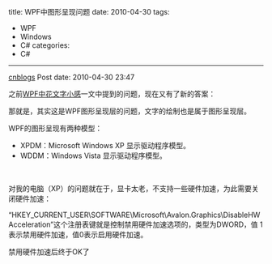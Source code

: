 title: WPF中图形呈现问题
date: 2010-04-30
tags:
  - WPF
  - Windows
  - C#
categories:
  - C#
---

[cnblogs](http://www.cnblogs.com/pcy0/archive/2010/04/30/WPF_IMG_P1.html) Post date: 2010-04-30 23:47

之前[WPF中花文字小感](http://www.cnblogs.com/pcy0/admin/%E2%80%9Dhttp:/www.cnblogs.com/pcy0/archive/2010/01/27/wpf_text_nn_1.html%E2%80%9C)一文中提到的问题，现在又有了新的答案：


<!-- more -->

那就是，其实这是WPF图形呈现层的问题，文字的绘制也是属于图形呈现层。

WPF的图形呈现有两种模型：
 - XPDM：Microsoft Windows XP 显示驱动程序模型。
 - WDDM：Windows Vista 显示驱动程序模型。

 

对我的电脑（XP）的问题就在于，显卡太老，不支持一些硬件加速，为此需要关闭硬件加速：

“HKEY\_CURRENT\_USER\\SOFTWARE\\Microsoft\\Avalon.Graphics\\DisableHWAcceleration”这个注册表键就是控制禁用硬件加速选项的，类型为DWORD，值 1 表示禁用硬件加速，值0表示启用硬件加速。

禁用硬件加速后终于OK了
